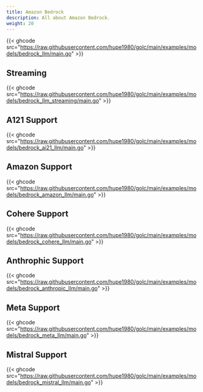 ```yaml
---
title: Amazon Bedrock
description: All about Amazon Bedrock.
weight: 20
---
```


{{< ghcode src="https://raw.githubusercontent.com/hupe1980/golc/main/examples/models/bedrock_llm/main.go" >}}

## Streaming
{{< ghcode src="https://raw.githubusercontent.com/hupe1980/golc/main/examples/models/bedrock_llm_streaming/main.go" >}}

## A121 Support

{{< ghcode src="https://raw.githubusercontent.com/hupe1980/golc/main/examples/models/bedrock_ai21_llm/main.go" >}}

## Amazon Support

{{< ghcode src="https://raw.githubusercontent.com/hupe1980/golc/main/examples/models/bedrock_amazon_llm/main.go" >}}

## Cohere Support

{{< ghcode src="https://raw.githubusercontent.com/hupe1980/golc/main/examples/models/bedrock_cohere_llm/main.go" >}}

## Anthrophic Support

{{< ghcode src="https://raw.githubusercontent.com/hupe1980/golc/main/examples/models/bedrock_anthropic_llm/main.go" >}}

## Meta Support

{{< ghcode src="https://raw.githubusercontent.com/hupe1980/golc/main/examples/models/bedrock_meta_llm/main.go" >}}

## Mistral Support

{{< ghcode src="https://raw.githubusercontent.com/hupe1980/golc/main/examples/models/bedrock_mistral_llm/main.go" >}}